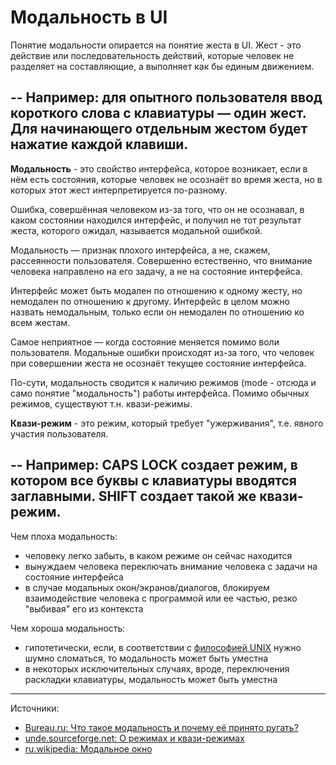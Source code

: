 # Модальность в UI

Понятие модальности опирается на понятие жеста в UI. Жест - это действие или последовательность действий, которые человек не разделяет на составляющие, а выполняет как бы единым движением.

--
Например: 
для опытного пользователя ввод короткого слова с клавиатуры — один жест. Для начинающего отдельным жестом будет нажатие каждой клавиши.
--


**Модальность** - это свойство интерфейса, которое возникает, если в нём есть состояния, которые человек не осознаёт во время жеста, но в которых этот жест интерпретируется по-разному.

Ошибка, совершённая человеком из-за того, что он не осознавал, в каком состоянии находился интерфейс, и получил не тот результат жеста, которого ожидал, называется модальной ошибкой.

Модальность — признак плохого интерфейса, а не, скажем, рассеянности пользователя. Совершенно естественно, что внимание человека направлено на его задачу, а не на состояние интерфейса.

Интерфейс может быть модален по отношению к одному жесту, но немодален по отношению к другому. Интерфейс в целом можно назвать немодальным, только если он немодален по отношению ко всем жестам.

Самое неприятное — когда состояние меняется помимо воли пользователя. Модальные ошибки происходят из-за того, что человек при совершении жеста не осознаёт текущее состояние интерфейса.

По-сути, модальность сводится к наличию режимов (mode - отсюда и само понятие "модальность") работы интерфейса. Помимо обычных режимов, существуют т.н. квази-режимы.

**Квази-режим** - это режим, который требует "ужерживания", т.е. явного участия пользователя.

--
Например:
CAPS LOCK создает режим, в котором все буквы с клавиатуры вводятся заглавными. SHIFT создает такой же квази-режим.
--

Чем плоха модальность:

- человеку легко забыть, в каком режиме он сейчас находится
- вынуждаем человека переключать внимание человека с задачи на состояние интерфейса
- в случае модальных окон/экранов/диалогов, блокируем взаимодействие человека с программой или ее частью, резко "выбивая" его из контекста


Чем хороша модальность:

- гипотетически, если, в соответствии с [философией UNIX](philosophy/unix.md) нужно шумно сломаться, то модальность может быть уместна
- в некоторых исключительных случаях, вроде, переключения раскладки клавиатуры, модальность может быть уместна

----

Источники:

- [Bureau.ru: Что такое модальность и почему её принято ругать?](bureau.ru/bb/soviet/20160209/)
- [unde.sourceforge.net: О режимах и квази-режимах](unde.sourceforge.net/ru/ch12.html)
- [ru.wikipedia: Модальное окно](https://ru.wikipedia.org/wiki/Модальное_окно)
